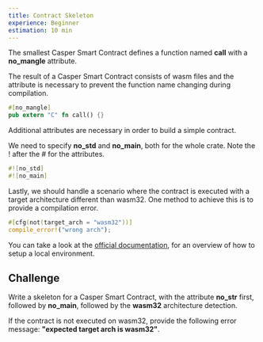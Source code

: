 ```yaml
---
title: Contract Skeleton
experience: Beginner
estimation: 10 min
---
```


The smallest Casper Smart Contract defines a function named **call** with a **no_mangle** attribute.

The result of a Casper Smart Contract consists of wasm files and the attribute is necessary to prevent the function name changing during compilation.

```rust
#[no_mangle]
pub extern "C" fn call() {}
```

Additional attributes are necessary in order to build a simple contract.

We need to specify **no_std** and **no_main**, both for the whole crate. Note the ! after the # for the attributes.

```rust
#![no_std]
#![no_main]
```

Lastly, we should handle a scenario where the contract is executed with a target architecture different than wasm32. One method to achieve this is to provide a compilation error.

```rust
#[cfg(not(target_arch = "wasm32"))]
compile_error!("wrong arch");
```

You can take a look at the
<a href="https://docs.casperlabs.io/dapp-dev-guide/getting-started/" target="_blank" rel="noopener noreferrer">official documentation</a>,
for an overview of how to setup a local environment.

## Challenge

Write a skeleton for a Casper Smart Contract, with the attribute **no_str** first, followed by **no_main**, followed by the **wasm32** architecture detection.

If the contract is not executed on wasm32, provide the following error message:
**"expected target arch is wasm32"**.
